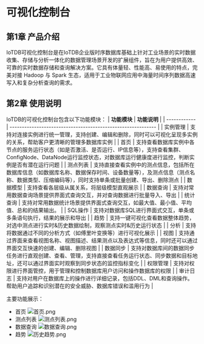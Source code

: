# 可视化控制台
## 第1章 产品介绍
IoTDB可视化控制台是在IoTDB企业版时序数据库基础上针对工业场景的实时数据收集、存储与分析一体化的数据管理场景开发的扩展组件，旨在为用户提供高效、可靠的实时数据存储和查询解决方案。它具有体量轻、性能高、易使用的特点，完美对接 Hadoop 与 Spark 生态，适用于工业物联网应用中海量时间序列数据高速写入和复杂分析查询的需求。

## 第2章 使用说明
IoTDB的可视化控制台包含以下功能模块：
| **功能模块** | **功能说明**                                             |
| ------------ | ------------------------------------------------------------ |
| 实例管理     | 支持对连接实例进行统一管理，支持创建、编辑和删除，同时可以可视化呈现多实例的关系，帮助客户更清晰的管理多数据库实例 |
| 首页         | 支持查看数据库实例中各节点的服务运行状态（如是否激活、是否运行、IP信息等），支持查看集群、ConfigNode、DataNode运行监控状态，对数据库运行健康度进行监控，判断实例是否有潜在运行问题 |
| 测点列表     | 支持直接查看实例中的测点信息，包括所在数据库信息（如数据库名称、数据保存时间、设备数量等），及测点信息（测点名称、数据类型、压缩编码等），同时支持单条或批量创建、导出、删除测点 |
| 数据模型     | 支持查看各层级从属关系，将层级模型直观展示                   |
| 数据查询     | 支持对常用数据查询场景提供界面式查询交互，并对查询数据进行批量导入、导出 |
| 统计查询     | 支持对常用数据统计场景提供界面式查询交互，如最大值、最小值、平均值、总和的结果输出。 |
| SQL操作      | 支持对数据库SQL进行界面式交互，单条或多条语句执行，结果的展示和导出 |
| 趋势         | 支持一键可视化查看数据整体趋势，对选中测点进行实时&历史数据绘制，观察测点实时&历史运行状态 |
| 分析         | 支持将数据通过不同的分析方式（如傅里叶变换等）进行可视化展示 |
| 视图         | 支持通过界面来查看视图名称、视图描述、结果测点以及表达式等信息，同时还可以通过界面交互快速的创建、编辑、删除视图 |
| 数据同步     | 支持对数据库间的数据同步任务进行直观创建、查看、管理，支持直接查看任务运行状态、同步数据和目标地址，还可以通过界面实时观察到同步状态的监控指标变化 |
| 权限管理     | 支持对权限进行界面管控，用于管理和控制数据库用户访问和操作数据库的权限 |
| 审计日志     | 支持对用户在数据库上的操作进行详细记录，包括DDL、DML和查询操作。帮助用户追踪和识别潜在的安全威胁、数据库错误和滥用行为 |

主要功能展示：
* 首页
![首页.png](/img/%E9%A6%96%E9%A1%B5.png)
* 测点列表
![测点列表.png](/img/workbench-1.png)
* 数据查询
![数据查询.png](/img/%E6%95%B0%E6%8D%AE%E6%9F%A5%E8%AF%A2.png)
* 趋势
![历史趋势.png](/img/%E5%8E%86%E5%8F%B2%E8%B6%8B%E5%8A%BF.png)
